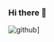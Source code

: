 ### Hi there 👋

![github](https://img.shields.io/badge/GitHub-000000?style=for-the-badge&logo=GitHub&logoColor=white)]

<!--
**l0ckD2wN/l0ckD2wN** is a ✨ _special_ ✨ repository because its `README.md` (this file) appears on your GitHub profile.

Here are some ideas to get you started:

- 🔭 I’m currently working on ...
- 🌱 I’m currently learning ...
- 👯 I’m looking to collaborate on ...
- 🤔 I’m looking for help with ...
- 💬 Ask me about ...
- 📫 How to reach me: ...
- 😄 Pronouns: ...
- ⚡ Fun fact: ...
-->
